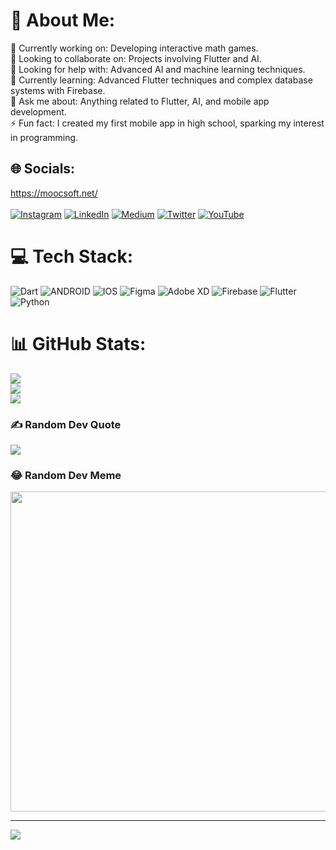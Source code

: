 # 💫 About Me:
🔭 Currently working on: Developing interactive math games.<br>👯 Looking to collaborate on: Projects involving Flutter and AI.<br>🤝 Looking for help with: Advanced AI and machine learning techniques.<br>🌱 Currently learning: Advanced Flutter techniques and complex database systems with Firebase.<br>💬 Ask me about: Anything related to Flutter, AI, and mobile app development.<br>⚡ Fun fact: I created my first mobile app in high school, sparking my interest in programming.


## 🌐 Socials:
https://moocsoft.net/ <br><br>
[![Instagram](https://img.shields.io/badge/Instagram-%23E4405F.svg?logo=Instagram&logoColor=white)](https://instagram.com/hsynshnl) [![LinkedIn](https://img.shields.io/badge/LinkedIn-%230077B5.svg?logo=linkedin&logoColor=white)](https://linkedin.com/in/hsynshnl) [![Medium](https://img.shields.io/badge/Medium-12100E?logo=medium&logoColor=white)](https://medium.com/@hsynshnl) [![Twitter](https://img.shields.io/badge/Twitter-%231DA1F2.svg?logo=Twitter&logoColor=white)](https://twitter.com/hsynshnl) [![YouTube](https://img.shields.io/badge/YouTube-%23FF0000.svg?logo=YouTube&logoColor=white)](https://youtube.com/@UCSW1qK2hKiAs10JNqqJ4pNw) 

# 💻 Tech Stack:
![Dart](https://img.shields.io/badge/dart-%230175C2.svg?style=flat&logo=dart&logoColor=white) ![ANDROID](https://img.shields.io/badge/android-%2320232a.svg?style=flat&logo=android&logoColor=%a4c639) ![IOS](https://img.shields.io/badge/IOS-%2320232a.svg?style=flat&logo=apple&logoColor=white) 	![Figma](https://img.shields.io/badge/figma-%23F24E1E.svg?style=flat&logo=figma&logoColor=white) ![Adobe XD](https://img.shields.io/badge/Adobe%20XD-470137?style=flat&logo=Adobe%20XD&logoColor=#FF61F6) ![Firebase](https://img.shields.io/badge/firebase-%23039BE5.svg?style=flat&logo=firebase) ![Flutter](https://img.shields.io/badge/Flutter-%2302569B.svg?style=flat&logo=Flutter&logoColor=white) ![Python](https://img.shields.io/badge/python-3670A0?style=flat&logo=python&logoColor=ffdd54)
# 📊 GitHub Stats:
![](https://github-readme-stats.vercel.app/api?username=hsynshnl&theme=dark&hide_border=true&include_all_commits=true&count_private=false)<br/>
![](https://github-readme-streak-stats.herokuapp.com/?user=hsynshnl&theme=dark&hide_border=true)<br/>
![](https://github-readme-stats.vercel.app/api/top-langs/?username=hsynshnl&theme=dark&hide_border=true&include_all_commits=true&count_private=false&layout=compact)

### ✍️ Random Dev Quote
![](https://quotes-github-readme.vercel.app/api?type=horizontal&theme=merko)

### 😂 Random Dev Meme
<img src="https://rm.up.railway.app/" width="512px"/>

---
[![](https://visitcount.itsvg.in/api?id=hsynshnl&icon=0&color=0)](https://visitcount.itsvg.in)

<!-- Proudly created with GPRM ( https://gprm.itsvg.in ) -->
